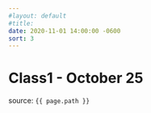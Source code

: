```yaml
---
#layout: default
#title:
date: 2020-11-01 14:00:00 -0600
sort: 3
---
```

# Class1 - October 25

source: `{{ page.path }}`
